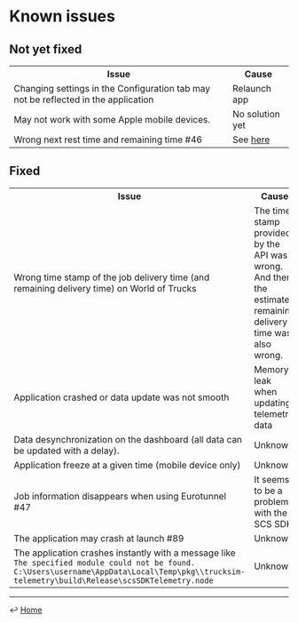 # Known issues

## Not yet fixed

<table>
  <tr>
    <th>Issue</th>
    <th>Cause</th>
  </tr>
  <tr>
    <td>Changing settings in the Configuration tab may not be reflected in the application</td>
    <td>Relaunch app</td>
  </tr>
  <tr>
    <td>May not work with some Apple mobile devices.</td>
    <td>No solution yet</td>
  </tr>
  <tr>
    <td>Wrong next rest time and remaining time #46</td>
    <td>See <a href="https://github.com/JAGFx/ets2-dashboard-skin/issues/33#issuecomment-725514001">here</a></td>
  </tr>
</table>


## Fixed

<table>
  <tr>
    <th>Issue</th>
    <th>Cause</th>
    <th>Solution</th>
  </tr>
  <tr>
    <td>Wrong time stamp of the job delivery time (and remaining delivery time) on World of Trucks</td>
    <td>The time stamp provided by the API was wrong. And then the estimated remaining delivery time was also wrong.</td>
    <td>Check <a href="https://github.com/JAGFx/ets2-dashboard-skin/issues/33#issuecomment-725514001">here</a></td>
  </tr>
  <tr>
    <td>Application crashed or data update was not smooth</td>
    <td>Memory leak when updating telemetry data</td>
    <td>Fixed on #35</td>
  </tr>
  <tr>
    <td>Data desynchronization on the dashboard (all data can be updated with a delay).</td>
    <td>Unknown</td>
    <td>Stop and restart the application</td>
  </tr>
  <tr>
    <td>Application freeze at a given time (mobile device only)</td>
    <td>Unknown</td>
    <td>Tap on screen to reactivate it #41</td>
  </tr>
  <tr>
    <td>Job information disappears when using Eurotunnel #47</td>
    <td>It seems to be a problem with the SCS SDK.</td>
    <td>N/A</td>
  </tr>
  <tr>
    <td>The application may crash at launch #89</td>
    <td>Unknown</td>
    <td>Start the app as an <b>Administrator</b></td>
  </tr>
  <tr>
    <td>The application crashes instantly with a message like<br>
        <code>The specified module could not be found.
C:\Users\username\AppData\Local\Temp\pkg\<token>\trucksim-telemetry\build\Release\scsSDKTelemetry.node</code>
    </td>
    <td>Unknown</td>
    <td>Delete folder at <code>C:\Users\username\AppData\Local\Temp\pkg</code> and relaunch</td>
  </tr>
</table>

---
↩️ [Home](../README.md)
